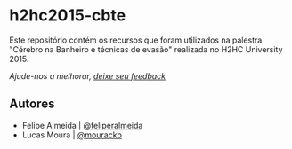 # h2hc2015-cbte
Este repositório contém os recursos que foram utilizados na palestra "Cérebro na Banheiro e técnicas de evasão" realizada no H2HC University 2015.

*Ajude-nos a melhorar, [deixe seu feedback](https://www.surveymonkey.com/r/KSWK77W*)*

## Autores
+ Felipe Almeida | [@feliperalmeida](https://twitter.com/feliperalmeida)
+ Lucas Moura    | [@mourackb](https://twitter.com/mourackb)
